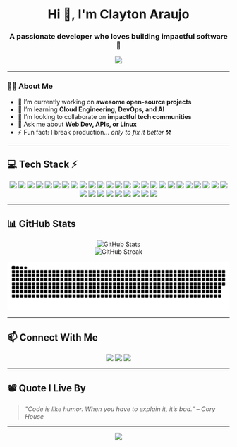 <!-- Profile Header -->
<h1 align="center">Hi 👋, I'm Clayton Araujo</h1>
<h3 align="center">A passionate developer who loves building impactful software 🚀</h3>

<p align="center">
  <img src="https://media.giphy.com/media/qgQUggAC3Pfv687qPC/giphy.gif" width="400" />
</p>

---

### 🧑‍💻 About Me

- 🔭 I’m currently working on **awesome open-source projects**
- 🌱 I’m learning **Cloud Engineering, DevOps, and AI**
- 👯 I’m looking to collaborate on **impactful tech communities**
- 💬 Ask me about **Web Dev, APIs, or Linux**
- ⚡ Fun fact: I break production... *only to fix it better* ⚒️

---

## 💻 Tech Stack ⚡

<div align="center">

<!-- Programming Languages -->
<img src="https://img.shields.io/badge/c-%2300599C.svg?style=for-the-badge&logo=c&logoColor=white" />
<img src="https://img.shields.io/badge/c++-%2300599C.svg?style=for-the-badge&logo=c%2B%2B&logoColor=white" />
<img src="https://img.shields.io/badge/java-%23ED8B00.svg?style=for-the-badge&logo=openjdk&logoColor=white" />
<img src="https://img.shields.io/badge/python-3670A0?style=for-the-badge&logo=python&logoColor=ffdd54" />
<img src="https://img.shields.io/badge/javascript-%23323330.svg?style=for-the-badge&logo=javascript&logoColor=%23F7DF1E" />
<img src="https://img.shields.io/badge/html5-%23E34F26.svg?style=for-the-badge&logo=html5&logoColor=white" />
<img src="https://img.shields.io/badge/css3-%231572B6.svg?style=for-the-badge&logo=css3&logoColor=white" />
<img src="https://img.shields.io/badge/shell_script-%23121011.svg?style=for-the-badge&logo=gnu-bash&logoColor=white" />

<!-- Frameworks / Tools -->
<img src="https://img.shields.io/badge/express.js-%23404d59.svg?style=for-the-badge&logo=express&logoColor=%2361DAFB" />
<img src="https://img.shields.io/badge/node.js-6DA55F?style=for-the-badge&logo=node.js&logoColor=white" />
<img src="https://img.shields.io/badge/react-%2320232a.svg?style=for-the-badge&logo=react&logoColor=%2361DAFB" />
<img src="https://img.shields.io/badge/MongoDB-%234ea94b.svg?style=for-the-badge&logo=mongodb&logoColor=white" />
<img src="https://img.shields.io/badge/mysql-4479A1.svg?style=for-the-badge&logo=mysql&logoColor=white" />
<img src="https://img.shields.io/badge/NPM-%23CB3837.svg?style=for-the-badge&logo=npm&logoColor=white" />
<img src="https://img.shields.io/badge/git-%23F05033.svg?style=for-the-badge&logo=git&logoColor=white" />
<img src="https://img.shields.io/badge/github-%23121011.svg?style=for-the-badge&logo=github&logoColor=white" />

<!-- DevOps / Deployment -->
<img src="https://img.shields.io/badge/Cloudflare-F38020?style=for-the-badge&logo=Cloudflare&logoColor=white" />
<img src="https://img.shields.io/badge/vercel-%23000000.svg?style=for-the-badge&logo=vercel&logoColor=white" />
<img src="https://img.shields.io/badge/Windows%20Terminal-%234D4D4D.svg?style=for-the-badge&logo=windows-terminal&logoColor=white" />

<!-- Data Science -->
<img src="https://img.shields.io/badge/Matplotlib-%23ffffff.svg?style=for-the-badge&logo=Matplotlib&logoColor=black" />
<img src="https://img.shields.io/badge/numpy-%23013243.svg?style=for-the-badge&logo=numpy&logoColor=white" />
<img src="https://img.shields.io/badge/pandas-%23150458.svg?style=for-the-badge&logo=pandas&logoColor=white" />
<img src="https://img.shields.io/badge/scikit--learn-%23F7931E.svg?style=for-the-badge&logo=scikit-learn&logoColor=white" />
<img src="https://img.shields.io/badge/SciPy-%230C55A5.svg?style=for-the-badge&logo=scipy&logoColor=white" />

<!-- Other Tools -->
<img src="https://img.shields.io/badge/Arduino-00979D.svg?style=for-the-badge&logo=Arduino&logoColor=white" />
<img src="https://img.shields.io/badge/RaspberryPi-C51A4A.svg?style=for-the-badge&logo=Raspberry-Pi" />
<img src="https://img.shields.io/badge/Postman-FF6C37?style=for-the-badge&logo=postman&logoColor=white" />
<img src="https://img.shields.io/badge/Notion-%23000000.svg?style=for-the-badge&logo=notion&logoColor=white" />

<!-- Design -->
<img src="https://img.shields.io/badge/Adobe%20Photoshop-%2331A8FF.svg?style=for-the-badge&logo=adobe%20photoshop&logoColor=white" />
<img src="https://img.shields.io/badge/Adobe%20Illustrator-%23FF9A00.svg?style=for-the-badge&logo=adobe%20illustrator&logoColor=white" />
<img src="https://img.shields.io/badge/Adobe%20Premiere%20Pro-9999FF.svg?style=for-the-badge&logo=Adobe%20Premiere%20Pro&logoColor=white" />
<img src="https://img.shields.io/badge/Adobe%20After%20Effects-9999FF.svg?style=for-the-badge&logo=Adobe%20After%20Effects&logoColor=white" />
<img src="https://img.shields.io/badge/Blender-%23F5792A.svg?style=for-the-badge&logo=blender&logoColor=white" />
<img src="https://img.shields.io/badge/Figma-%23F24E1E.svg?style=for-the-badge&logo=figma&logoColor=white" />

</div>

---

## 📊 GitHub Stats

<p align="center">
  <img src="https://github-readme-stats.vercel.app/api?username=Claytonx210&show_icons=true&theme=radical" alt="GitHub Stats" />
  <br />
  <img src="https://github-readme-streak-stats.herokuapp.com/?user=Claytonx210&theme=radical" alt="GitHub Streak" />
</p>

<p align="center">
  <img src="https://github.com/Claytonx210/Claytonx210/blob/output/github-snake-dark.svg" alt="Snake Animation" />
</p>

---

## 📫 Connect With Me

<p align="center">
  <a href="https://linkedin.com/in/Claytonx210"><img src="https://img.shields.io/badge/LinkedIn-blue?logo=linkedin&style=for-the-badge" /></a>
  <a href="https://twitter.com/ClaytonHandle"><img src="https://img.shields.io/badge/Twitter-blue?logo=twitter&style=for-the-badge" /></a>
  <a href="https://your-portfolio.com"><img src="https://img.shields.io/badge/Portfolio-black?logo=github&style=for-the-badge" /></a>
</p>

---

## 📽️ Quote I Live By

> *"Code is like humor. When you have to explain it, it’s bad." – Cory House*

---

<p align="center">
  <img src="https://readme-typing-svg.demolab.com?font=Fira+Code&size=24&pause=1000&color=F75C7E&width=435&lines=Full-stack+developer+based+in+Earth;Always+learning+and+building+cool+things" />
</p>

